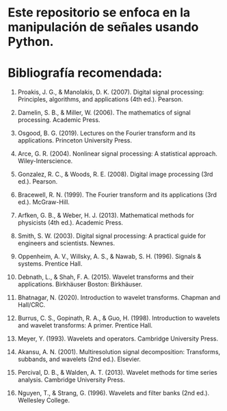 # Este repositorio se enfoca en la manipulación de señales usando Python. 

# Bibliografía recomendada:

1) Proakis, J. G., & Manolakis, D. K. (2007). Digital signal processing: Principles, algorithms, and applications (4th ed.). Pearson.

2) Damelin, S. B., & Miller, W. (2006). The mathematics of signal processing. Academic Press.

3) Osgood, B. G. (2019). Lectures on the Fourier transform and its applications. Princeton University Press.

4) Arce, G. R. (2004). Nonlinear signal processing: A statistical approach. Wiley-Interscience.

5) Gonzalez, R. C., & Woods, R. E. (2008). Digital image processing (3rd ed.). Pearson.

6)  Bracewell, R. N. (1999). The Fourier transform and its applications (3rd ed.). McGraw-Hill.

7) Arfken, G. B., & Weber, H. J. (2013). Mathematical methods for physicists (4th ed.). Academic Press.

8) Smith, S. W. (2003). Digital signal processing: A practical guide for engineers and scientists. Newnes.

9) Oppenheim, A. V., Willsky, A. S., & Nawab, S. H. (1996). Signals & systems. Prentice Hall.

10) Debnath, L., & Shah, F. A. (2015). Wavelet transforms and their applications. Birkhäuser Boston: Birkhäuser.

11) Bhatnagar, N. (2020). Introduction to wavelet transforms. Chapman and Hall/CRC.

12) Burrus, C. S., Gopinath, R. A., & Guo, H. (1998). Introduction to wavelets and wavelet transforms: A primer. Prentice Hall.

13) Meyer, Y. (1993). Wavelets and operators. Cambridge University Press.

14) Akansu, A. N. (2001). Multiresolution signal decomposition: Transforms, subbands, and wavelets (2nd ed.). Elsevier.

15) Percival, D. B., & Walden, A. T. (2013). Wavelet methods for time series analysis. Cambridge University Press.

16) Nguyen, T., & Strang, G. (1996). Wavelets and filter banks (2nd ed.). Wellesley College.
